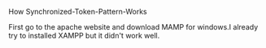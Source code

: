 How Synchronized-Token-Pattern-Works

First go to the apache website and download MAMP for windows.I already try to installed XAMPP but it didn't work well.
